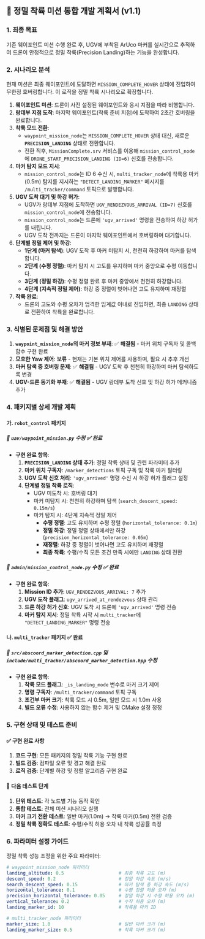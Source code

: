 ## 🚁 정밀 착륙 미션 통합 개발 계획서 (v1.1)

### 1. 최종 목표

기존 웨이포인트 미션 수행 완료 후, UGV에 부착된 ArUco 마커를 실시간으로 추적하여 드론이 안정적으로 정밀 착륙(Precision Landing)하는 기능을 완성합니다.

### 2. 시나리오 분석

현재 미션은 최종 웨이포인트에 도달하면 `MISSION_COMPLETE_HOVER` 상태에 진입하여 무한정 호버링합니다. 이 로직을 정밀 착륙 시나리오로 확장합니다.

1.  **웨이포인트 미션**: 드론이 사전 설정된 웨이포인트와 응시 지점을 따라 비행합니다.
2.  **랑데부 지점 도착**: 마지막 웨이포인트(착륙 준비 지점)에 도착하여 2초간 호버링을 완료합니다.
3.  **착륙 모드 전환**:
    * `waypoint_mission_node`는 `MISSION_COMPLETE_HOVER` 상태 대신, 새로운 **`PRECISION_LANDING`** 상태로 전환합니다.
    * 전환 직후, `MissionComplete.srv` 서비스를 이용해 `mission_control_node`에 `DRONE_START_PRECISION_LANDING (ID=6)` 신호를 전송합니다.
4.  **마커 탐지 모드 지시**:
    * `mission_control_node`는 ID 6 수신 시, `multi_tracker_node`에 착륙용 마커(0.5m) 탐지를 지시하는 `"DETECT_LANDING_MARKER"` 메시지를 `/multi_tracker/command` 토픽으로 발행합니다.
5.  **UGV 도착 대기 및 하강 허가**:
    * UGV가 랑데부 지점에 도착하면 `UGV_RENDEZVOUS_ARRIVAL (ID=7)` 신호를 `mission_control_node`에 전송합니다.
    * `mission_control_node`는 드론에 `'ugv_arrived'` 명령을 전송하여 하강 허가를 내립니다.
    * UGV 도착 전까지는 드론이 마지막 웨이포인트에서 호버링하며 대기합니다.
6.  **단계별 정밀 제어 및 하강**:
    * **1단계 (마커 탐색)**: UGV 도착 후 마커 미탐지 시, 천천히 하강하며 마커를 탐색합니다.
    * **2단계 (수평 정렬)**: 마커 탐지 시 고도를 유지하며 마커 중앙으로 수평 이동합니다.
    * **3단계 (정밀 하강)**: 수평 정렬 완료 후 마커 중앙에서 천천히 하강합니다.
    * **4단계 (지속적 정밀 제어)**: 하강 중 정렬이 벗어나면 고도 유지하며 재정렬
7.  **착륙 완료**:
    * 드론의 고도와 수평 오차가 엄격한 임계값 이내로 진입하면, 최종 `LANDING` 상태로 전환하여 착륙을 완료합니다.

### 3. 식별된 문제점 및 해결 방안

1.  **`waypoint_mission_node`의 마커 정보 부재**: ✅ **해결됨** - 마커 위치 구독자 및 콜백 함수 구현 완료
2.  **모호한 Yaw 제어**: **보류** - 현재는 기본 위치 제어를 사용하며, 필요 시 추후 개선
3.  **마커 탐색 중 호버링 문제**: ✅ **해결됨** - UGV 도착 후 천천히 하강하며 마커 탐색하도록 변경
4.  **UGV-드론 동기화 부재**: ✅ **해결됨** - UGV 랑데부 도착 신호 및 하강 허가 메커니즘 추가

### 4. 패키지별 상세 개발 계획

#### 가. `robot_control` 패키지

##### 🔹 `uav/waypoint_mission.py` 수정 ✅ **완료**

* **구현 완료 항목**:
    1.  **`PRECISION_LANDING` 상태 추가**: 정밀 착륙 상태 및 관련 파라미터 추가
    2.  **마커 위치 구독자**: `/marker_detections` 토픽 구독 및 착륙 마커 필터링
    3.  **UGV 도착 신호 처리**: `'ugv_arrived'` 명령 수신 시 하강 허가 플래그 설정
    4.  **단계별 정밀 착륙 로직**:
        * UGV 미도착 시: 호버링 대기
        * 마커 미탐지 시: 천천히 하강하며 탐색 (`search_descent_speed: 0.15m/s`)
        * 마커 탐지 시: 4단계 지속적 정밀 제어
            * **수평 정렬**: 고도 유지하며 수평 정렬 (`horizontal_tolerance: 0.1m`)
            * **정밀 하강**: 정밀 정렬 상태에서만 하강 (`precision_horizontal_tolerance: 0.05m`)
            * **재정렬**: 하강 중 정렬이 벗어나면 고도 유지하며 재정렬
            * **최종 착륙**: 수평/수직 모든 조건 만족 시에만 `LANDING` 상태 전환

##### 🔹 `admin/mission_control_node.py` 수정 ✅ **완료**

* **구현 완료 항목**:
    1.  **Mission ID 추가**: `UGV_RENDEZVOUS_ARRIVAL: 7` 추가
    2.  **UGV 도착 플래그**: `ugv_arrived_at_rendezvous` 상태 관리
    3.  **드론 하강 허가 신호**: UGV 도착 시 드론에 `'ugv_arrived'` 명령 전송
    4.  **마커 탐지 지시**: 정밀 착륙 시작 시 `multi_tracker`에 `"DETECT_LANDING_MARKER"` 명령 전송

#### 나. `multi_tracker` 패키지 ✅ **완료**

##### 🔹 `src/abscoord_marker_detection.cpp` 및 `include/multi_tracker/abscoord_marker_detection.hpp` 수정

* **구현 완료 항목**:
    1.  **착륙 모드 플래그**: `_is_landing_mode` 변수로 마커 크기 제어
    2.  **명령 구독자**: `/multi_tracker/command` 토픽 구독
    3.  **조건부 마커 크기**: 착륙 모드 시 0.5m, 일반 모드 시 1.0m 사용
    4.  **빌드 오류 수정**: 사용하지 않는 함수 제거 및 CMake 설정 정정

### 5. 구현 상태 및 테스트 준비

#### ✅ 구현 완료 사항

1.  **코드 구현**: 모든 패키지의 정밀 착륙 기능 구현 완료
2.  **빌드 검증**: 컴파일 오류 및 경고 해결 완료
3.  **로직 검증**: 단계별 하강 및 정렬 알고리즘 구현 완료

#### 🧪 다음 테스트 단계

1.  **단위 테스트**: 각 노드별 기능 동작 확인
2.  **통합 테스트**: 전체 미션 시나리오 실행
3.  **마커 크기 전환 테스트**: 일반 마커(1.0m) → 착륙 마커(0.5m) 전환 검증
4.  **정밀 착륙 정확도 테스트**: 수평/수직 허용 오차 내 착륙 성공률 측정

### 6. 파라미터 설정 가이드

정밀 착륙 성능 조정을 위한 주요 파라미터:

```yaml
# waypoint_mission_node 파라미터
landing_altitude: 0.5                    # 최종 착륙 고도 (m)
descent_speed: 0.2                       # 정밀 하강 속도 (m/s)
search_descent_speed: 0.15               # 마커 탐색 중 하강 속도 (m/s)
horizontal_tolerance: 0.1                # 수평 정렬 허용 오차 (m)
precision_horizontal_tolerance: 0.05     # 정밀 하강 시 수평 허용 오차 (m)
vertical_tolerance: 0.2                  # 수직 허용 오차 (m)
landing_marker_id: 10                    # 착륙용 마커 ID

# multi_tracker_node 파라미터
marker_size: 1.0                         # 일반 마커 크기 (m)
landing_marker_size: 0.5                 # 착륙 마커 크기 (m)
```